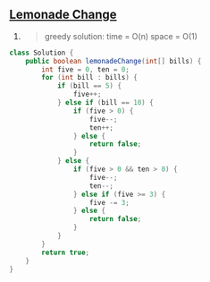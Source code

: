 ## [Lemonade Change](https://leetcode.com/problems/lemonade-change/description/)

1. > greedy solution: time = O(n) space = O(1)

```java
class Solution {
    public boolean lemonadeChange(int[] bills) {
        int five = 0, ten = 0;
        for (int bill : bills) {
            if (bill == 5) {
                five++;
            } else if (bill == 10) {
                if (five > 0) {
                    five--;
                    ten++;
                } else {
                    return false;
                }
            } else {
                if (five > 0 && ten > 0) {
                    five--;
                    ten--;
                } else if (five >= 3) {
                    five -= 3;
                } else {
                    return false;
                }
            }
        }
        return true;
    }
}
```

